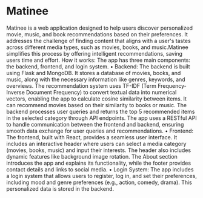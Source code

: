 # Matinee
Matinee is a web application designed to help users discover personalized movie, music, and book recommendations based on their preferences. It addresses the challenge of finding content that aligns with a user's tastes across different media types, such as movies, books, and music.Matinee simplifies this process by offering intelligent recommendations, saving users time and effort.
How it works: The app has three main components: the backend, frontend, and login system.
•	Backend: The backend is built using Flask and MongoDB. It stores a database of movies, books, and music, along with the necessary information like genres, keywords, and overviews. The recommendation system uses TF-IDF (Term Frequency-Inverse Document Frequency) to convert textual data into numerical vectors, enabling the app to calculate cosine similarity between items. It can recommend movies based on their similarity to books or music. The backend processes user queries and returns the top 5 recommended items in the selected category through API endpoints. The app uses a RESTful API to handle communication between the frontend and backend, ensuring smooth data exchange for user queries and recommendations. 
•	Frontend: The frontend, built with React, provides a seamless user interface. It includes an interactive header where users can select a media category (movies, books, music) and input their interests. The header also includes dynamic features like background image rotation. The About section introduces the app and explains its functionality, while the footer provides contact details and links to social media. 
•	Login System: The app includes a login system that allows users to register, log in, and set their preferences, including mood and genre preferences (e.g., action, comedy, drama). This personalized data is stored in the backend.
